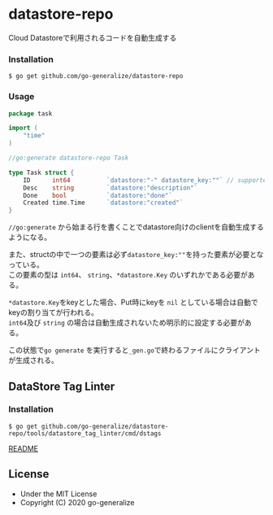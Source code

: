# datastore-repo

Cloud Datastoreで利用されるコードを自動生成する

### Installation
```console
$ go get github.com/go-generalize/datastore-repo
```

### Usage

```go
package task

import (
	"time"
)

//go:generate datastore-repo Task

type Task struct {
	ID      int64          `datastore:"-" datastore_key:""` // supported type: string, int64, *datastore.Key
	Desc    string         `datastore:"description"`
	Done    bool           `datastore:"done"`
	Created time.Time      `datastore:"created"`
}
```
`//go:generate` から始まる行を書くことでdatastore向けのclientを自動生成するようになる。

また、structの中で一つの要素は必ず`datastore_key:""`を持った要素が必要となっている。  
この要素の型は `int64`、 `string`、`*datastore.Key` のいずれかである必要がある。

`*datastore.Key`をkeyとした場合、Put時にkeyを `nil` としている場合は自動でkeyの割り当てが行われる。  
`int64`及び `string` の場合は自動生成されないため明示的に設定する必要がある。

この状態で`go generate` を実行すると`_gen.go`で終わるファイルにクライアントが生成される。

## DataStore Tag Linter
### Installation
```console
$ go get github.com/go-generalize/datastore-repo/tools/datastore_tag_linter/cmd/dstags
```
[README](https://github.com/go-generalize/datastore-repo/blob/master/tools/datastore_tag_linter/README.md)

## License
- Under the MIT License
- Copyright (C) 2020 go-generalize